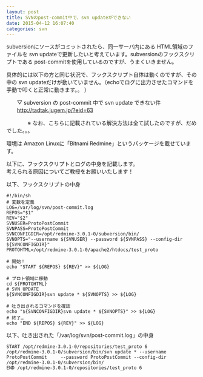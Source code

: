```yaml
---
layout: post
title: SVNのpost-commit中で、svn updateができない
date: 2015-04-12 16:07:40
categories: svn
---
```

<!-- {% raw %} -->
<p>subversionにソースがコミットされたら、同一サーバ内にある HTML領域のファイルを svn updateで更新したいと考えています。subversionのフックスクリプトである post-commitを使用しているのですが、うまくいきません。</p>

<p>具体的には以下の方と同じ状況で、フックスクリプト自体は動くのですが、その中の svn updateだけが動いていません。（echoでログに出力させたコマンドを手動で叩くと正常に動きます。。 ）</p>

<p>　　▽ subversion の post-commit 中で svn update できない件 <br>
　　<a href="http://tadtak.jugem.jp/?eid=63" rel="nofollow">http://tadtak.jugem.jp/?eid=63</a></p>

<p>　　　　※ なお、こちらに記載されている解決方法は全て試したのですが、だめでした。。。</p>

<p>環境は Amazon Linuxに「Bitnami Redmine」というパッケージを載せています。 </p>

<p>以下に、フックスクリプトとログの中身を記載します。<br>
考えられる原因についてご教授をお願いいたします！</p>

<p>以下、フックスクリプトの中身 </p>

<pre><code>#!/bin/sh
# 変数を定義
LOG=/var/log/svn/post-commit.log
REPOS="$1"
REV="$2"
SVNUSER=ProtoPostCommit
SVNPASS=ProtoPostCommit
SVNCONFIGDIR=/opt/redmine-3.0.1-0/subversion/bin/
SVNOPTS="--username ${SVNUSER} --password ${SVNPASS} --config-dir ${SVNCONFIGDIR}"
PROTOHTML=/opt/redmine-3.0.1-0/apache2/htdocs/test_proto

# 開始！
echo "START ${REPOS} ${REV}" &gt;&gt; ${LOG}

# プロト領域に移動
cd ${PROTOHTML}
# SVN UPDATE
${SVNCONFIGDIR}svn update * ${SVNOPTS} &gt;&gt; ${LOG}

# 吐き出されるコマンドを確認
echo "${SVNCONFIGDIR}svn update * ${SVNOPTS}" &gt;&gt; ${LOG}
# 終了…
echo "END ${REPOS} ${REV}" &gt;&gt; ${LOG}
</code></pre>

<p>以下、吐き出された「/var/log/svn/post-commit.log」の中身</p>

<pre><code>START /opt/redmine-3.0.1-0/repositories/test_proto 6
/opt/redmine-3.0.1-0/subversion/bin/svn update * --username ProtoPostCommit     --password ProtoPostCommit --config-dir /opt/redmine-3.0.1-0/subversion/bin/
END /opt/redmine-3.0.1-0/repositories/test_proto 6
</code></pre>
<!-- {% endraw %} -->
